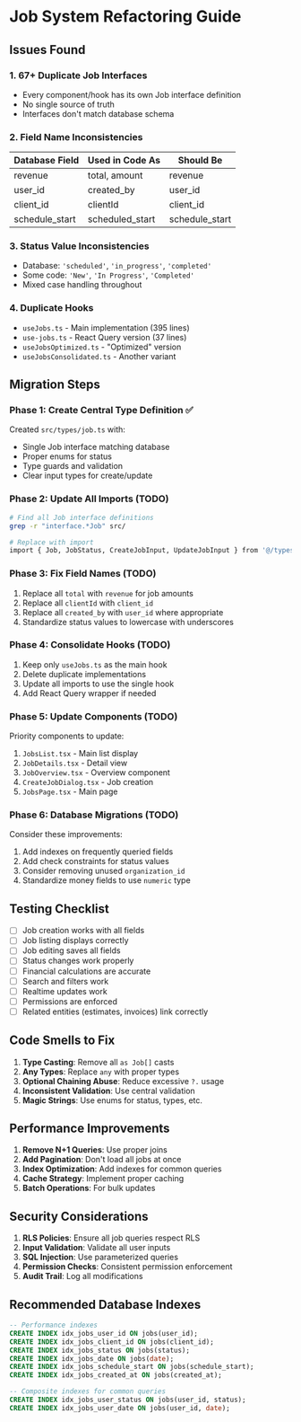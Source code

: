 # Job System Refactoring Guide

## Issues Found

### 1. **67+ Duplicate Job Interfaces**
- Every component/hook has its own Job interface definition
- No single source of truth
- Interfaces don't match database schema

### 2. **Field Name Inconsistencies**
| Database Field | Used in Code As | Should Be |
|----------------|-----------------|-----------|
| revenue | total, amount | revenue |
| user_id | created_by | user_id |
| client_id | clientId | client_id |
| schedule_start | scheduled_start | schedule_start |

### 3. **Status Value Inconsistencies**
- Database: `'scheduled'`, `'in_progress'`, `'completed'`
- Some code: `'New'`, `'In Progress'`, `'Completed'`
- Mixed case handling throughout

### 4. **Duplicate Hooks**
- `useJobs.ts` - Main implementation (395 lines)
- `use-jobs.ts` - React Query version (37 lines)
- `useJobsOptimized.ts` - "Optimized" version
- `useJobsConsolidated.ts` - Another variant

## Migration Steps

### Phase 1: Create Central Type Definition ✅
Created `src/types/job.ts` with:
- Single Job interface matching database
- Proper enums for status
- Type guards and validation
- Clear input types for create/update

### Phase 2: Update All Imports (TODO)
```bash
# Find all Job interface definitions
grep -r "interface.*Job" src/

# Replace with import
import { Job, JobStatus, CreateJobInput, UpdateJobInput } from '@/types/job';
```

### Phase 3: Fix Field Names (TODO)
1. Replace all `total` with `revenue` for job amounts
2. Replace all `clientId` with `client_id`
3. Replace all `created_by` with `user_id` where appropriate
4. Standardize status values to lowercase with underscores

### Phase 4: Consolidate Hooks (TODO)
1. Keep only `useJobs.ts` as the main hook
2. Delete duplicate implementations
3. Update all imports to use the single hook
4. Add React Query wrapper if needed

### Phase 5: Update Components (TODO)
Priority components to update:
1. `JobsList.tsx` - Main list display
2. `JobDetails.tsx` - Detail view
3. `JobOverview.tsx` - Overview component
4. `CreateJobDialog.tsx` - Job creation
5. `JobsPage.tsx` - Main page

### Phase 6: Database Migrations (TODO)
Consider these improvements:
1. Add indexes on frequently queried fields
2. Add check constraints for status values
3. Consider removing unused `organization_id`
4. Standardize money fields to use `numeric` type

## Testing Checklist

- [ ] Job creation works with all fields
- [ ] Job listing displays correctly
- [ ] Job editing saves all fields
- [ ] Status changes work properly
- [ ] Financial calculations are accurate
- [ ] Search and filters work
- [ ] Realtime updates work
- [ ] Permissions are enforced
- [ ] Related entities (estimates, invoices) link correctly

## Code Smells to Fix

1. **Type Casting**: Remove all `as Job[]` casts
2. **Any Types**: Replace `any` with proper types
3. **Optional Chaining Abuse**: Reduce excessive `?.` usage
4. **Inconsistent Validation**: Use central validation
5. **Magic Strings**: Use enums for status, types, etc.

## Performance Improvements

1. **Remove N+1 Queries**: Use proper joins
2. **Add Pagination**: Don't load all jobs at once
3. **Index Optimization**: Add indexes for common queries
4. **Cache Strategy**: Implement proper caching
5. **Batch Operations**: For bulk updates

## Security Considerations

1. **RLS Policies**: Ensure all job queries respect RLS
2. **Input Validation**: Validate all user inputs
3. **SQL Injection**: Use parameterized queries
4. **Permission Checks**: Consistent permission enforcement
5. **Audit Trail**: Log all modifications

## Recommended Database Indexes

```sql
-- Performance indexes
CREATE INDEX idx_jobs_user_id ON jobs(user_id);
CREATE INDEX idx_jobs_client_id ON jobs(client_id);
CREATE INDEX idx_jobs_status ON jobs(status);
CREATE INDEX idx_jobs_date ON jobs(date);
CREATE INDEX idx_jobs_schedule_start ON jobs(schedule_start);
CREATE INDEX idx_jobs_created_at ON jobs(created_at);

-- Composite indexes for common queries
CREATE INDEX idx_jobs_user_status ON jobs(user_id, status);
CREATE INDEX idx_jobs_user_date ON jobs(user_id, date);
```

